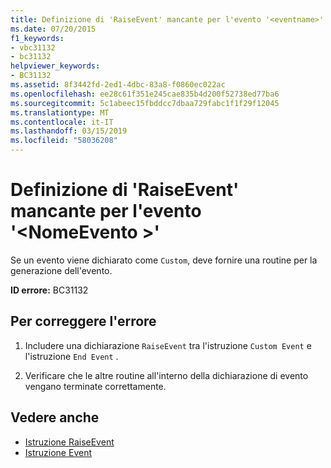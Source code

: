 ```yaml
---
title: Definizione di 'RaiseEvent' mancante per l'evento '<eventname>'
ms.date: 07/20/2015
f1_keywords:
- vbc31132
- bc31132
helpviewer_keywords:
- BC31132
ms.assetid: 8f3442fd-2ed1-4dbc-83a8-f0860ec022ac
ms.openlocfilehash: ee28c61f351e245cae835b4d200f52738ed77ba6
ms.sourcegitcommit: 5c1abeec15fbddcc7dbaa729fabc1f1f29f12045
ms.translationtype: MT
ms.contentlocale: it-IT
ms.lasthandoff: 03/15/2019
ms.locfileid: "58036208"
---
```

# <a name="raiseevent-definition-missing-for-event-eventname"></a>Definizione di 'RaiseEvent' mancante per l'evento '\<NomeEvento >'
Se un evento viene dichiarato come `Custom`, deve fornire una routine per la generazione dell'evento.  
  
 **ID errore:** BC31132  
  
## <a name="to-correct-this-error"></a>Per correggere l'errore  
  
1.  Includere una dichiarazione `RaiseEvent` tra l'istruzione `Custom Event` e l'istruzione `End Event` .  
  
2.  Verificare che le altre routine all'interno della dichiarazione di evento vengano terminate correttamente.  
  
## <a name="see-also"></a>Vedere anche

- [Istruzione RaiseEvent](../../visual-basic/language-reference/statements/raiseevent-statement.md)
- [Istruzione Event](../../visual-basic/language-reference/statements/event-statement.md)
